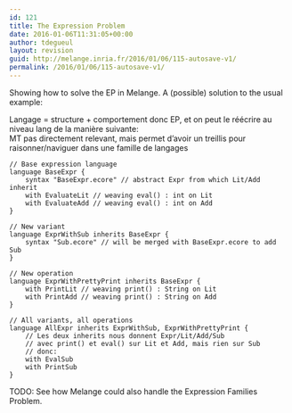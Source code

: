 ```yaml
---
id: 121
title: The Expression Problem
date: 2016-01-06T11:31:05+00:00
author: tdegueul
layout: revision
guid: http://melange.inria.fr/2016/01/06/115-autosave-v1/
permalink: /2016/01/06/115-autosave-v1/
---
```

Showing how to solve the EP in Melange. A (possible) solution to the usual example:

Langage = structure + comportement donc EP, et on peut le réécrire au niveau lang de la manière suivante:  
MT pas directement relevant, mais permet d&#8217;avoir un treillis pour raisonner/naviguer dans une famille de langages

    
    // Base expression language
    language BaseExpr {
        syntax "BaseExpr.ecore" // abstract Expr from which Lit/Add inherit
        with EvaluateLit // weaving eval() : int on Lit
        with EvaluateAdd // weaving eval() : int on Add
    }
    
    // New variant
    language ExprWithSub inherits BaseExpr {
        syntax "Sub.ecore" // will be merged with BaseExpr.ecore to add Sub
    }
    
    // New operation
    language ExprWithPrettyPrint inherits BaseExpr {
        with PrintLit // weaving print() : String on Lit
        with PrintAdd // weaving print() : String on Add
    }
    
    // All variants, all operations
    language AllExpr inherits ExprWithSub, ExprWithPrettyPrint {
        // Les deux inherits nous donnent Expr/Lit/Add/Sub
        // avec print() et eval() sur Lit et Add, mais rien sur Sub
        // donc:
        with EvalSub
        with PrintSub
    }
    

TODO: See how Melange could also handle the Expression Families Problem.